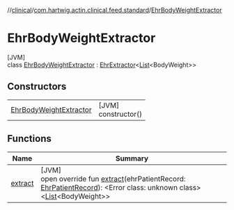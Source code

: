 //[clinical](../../../index.md)/[com.hartwig.actin.clinical.feed.standard](../index.md)/[EhrBodyWeightExtractor](index.md)

# EhrBodyWeightExtractor

[JVM]\
class [EhrBodyWeightExtractor](index.md) : [EhrExtractor](../-ehr-extractor/index.md)&lt;[List](https://kotlinlang.org/api/latest/jvm/stdlib/kotlin.collections/-list/index.html)&lt;BodyWeight&gt;&gt;

## Constructors

| | |
|---|---|
| [EhrBodyWeightExtractor](-ehr-body-weight-extractor.md) | [JVM]<br>constructor() |

## Functions

| Name | Summary |
|---|---|
| [extract](extract.md) | [JVM]<br>open override fun [extract](extract.md)(ehrPatientRecord: [EhrPatientRecord](../-ehr-patient-record/index.md)): &lt;Error class: unknown class&gt;&lt;[List](https://kotlinlang.org/api/latest/jvm/stdlib/kotlin.collections/-list/index.html)&lt;BodyWeight&gt;&gt; |
